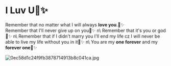 # I Luv U💞✨️

 Remember that no matter what I will always **love you**.💞✨️ \
Remember that I'll never give up on you💞✨️ n\ Remember that it's you or god💞✨️ n\ Remember that if I didn't marry you I'll end my life cz I will never be able to live my life without you in it💞✨️ n\ You are my **one forever** and my **forever one**💞✨️


![0ec58d1c24f9fb3878714913b8c041ca.jpg](https://github.com/user-attachments/assets/f8754d8d-bb59-49a8-8a83-735cccf56b7f)